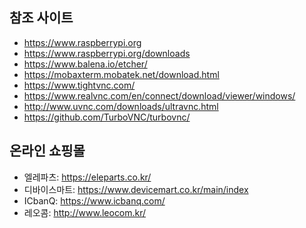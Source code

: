 ## 참조 사이트

* https://www.raspberrypi.org
* https://www.raspberrypi.org/downloads
* https://www.balena.io/etcher/
* https://mobaxterm.mobatek.net/download.html
* https://www.tightvnc.com/
* https://www.realvnc.com/en/connect/download/viewer/windows/ 
* http://www.uvnc.com/downloads/ultravnc.html  
* https://github.com/TurboVNC/turbovnc/ 

## 온라인 쇼핑몰

* 엘레파츠: https://eleparts.co.kr/
* 디바이스마트:  https://www.devicemart.co.kr/main/index
* ICbanQ: https://www.icbanq.com/
* 레오콤: http://www.leocom.kr/ 


